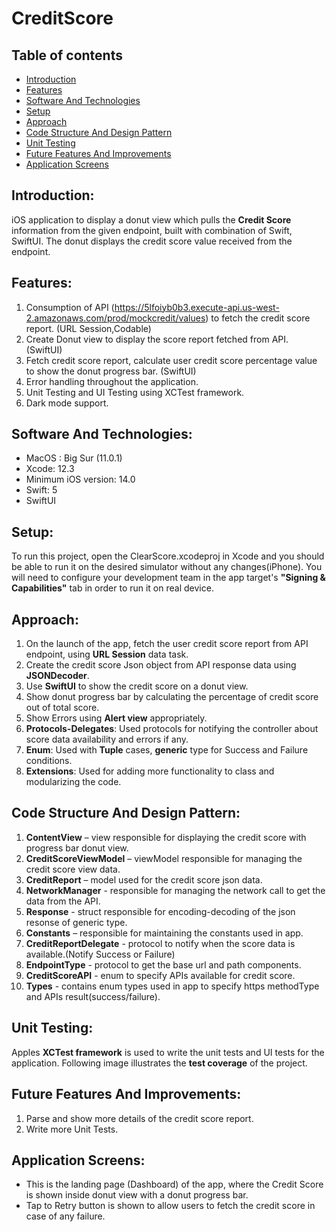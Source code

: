 # CreditScore

## Table of contents
* [Introduction](#introduction)
* [Features](#features)
* [Software And Technologies](#software-and-technologies)
* [Setup](#setup)
* [Approach](#approach)
* [Code Structure And Design Pattern](#code-structure-and-design-pattern)
* [Unit Testing](#unit-testing)
* [Future Features And Improvements](#future-features-and-improvements)
* [Application Screens](#application-screens)

## Introduction:
iOS application to display a donut view which pulls the **Credit Score** information from the given endpoint, built with combination of Swift, SwiftUI.
The donut displays the credit score value received from the endpoint.

## Features:
1.  Consumption of API (https://5lfoiyb0b3.execute-api.us-west-2.amazonaws.com/prod/mockcredit/values) to fetch the credit score report. (URL Session,Codable)
2.  Create Donut view to display the score report fetched from API. (SwiftUI)
3.  Fetch credit score report, calculate user credit score percentage value to show the donut progress bar. (SwiftUI)
4.  Error handling throughout the application.
5.  Unit Testing and UI Testing using XCTest framework.
6.  Dark mode support.

## Software And Technologies:
* MacOS : Big Sur (11.0.1)
* Xcode: 12.3
* Minimum iOS version: 14.0
* Swift: 5
* SwiftUI

## Setup:
To run this project, open the ClearScore.xcodeproj in Xcode and you should be able to run it on the desired simulator without any changes(iPhone).
You will need to configure your development team in the app target's **"Signing & Capabilities"** tab in order to run it on real device.

## Approach:
1.  On the launch of the app, fetch the user credit score report from API endpoint, using **URL Session** data task.
2.  Create the credit score Json object from API response data using **JSONDecoder**.
3.  Use **SwiftUI** to show the credit score on a donut view.
4.  Show donut progress bar by calculating the percentage of credit score out of total score.
6.  Show Errors using **Alert view** appropriately.
7.  **Protocols-Delegates**: Used protocols for notifying the controller about score data availability and errors if any.
8.  **Enum**: Used with **Tuple** cases, **generic** type for Success and Failure conditions.
9.  **Extensions**: Used for adding more functionality to class and modularizing the code.

## Code Structure And Design Pattern:
1.  **ContentView** – view responsible for displaying the credit score with progress bar donut view.
2.  **CreditScoreViewModel** – viewModel responsible for managing the credit score view data.
3.  **CreditReport** – model used for the credit score json data.
4.  **NetworkManager** - responsible for managing the network call to get the data from the API.
5.  **Response** - struct responsible for encoding-decoding of the json resonse of generic type.
6.  **Constants** – responsible for maintaining the constants used in app.
7.  **CreditReportDelegate** - protocol to notify when the score data is available.(Notify Success or Failure)
8.  **EndpointType** - protocol to get the base url and path components.
9.  **CreditScoreAPI** - enum to specify APIs available for credit score.
10.  **Types** - contains enum types used in app to specify https methodType and APIs result(success/failure).


## Unit Testing: 
Apples **XCTest framework** is used to write the unit tests and UI tests for the application.
Following image illustrates the **test coverage** of the project.


## Future Features And Improvements:
1.  Parse and show more details of the credit score report.
2.  Write more Unit Tests.

## Application Screens:
*  This is the landing page (Dashboard) of the app, where the Credit Score is shown inside donut view with a donut progress bar.
* Tap to Retry button is shown to allow users to fetch the credit score in case of any failure.


